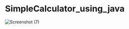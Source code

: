 ﻿# SimpleCalculator_using_java
 
![Screenshot (7)](https://github.com/user-attachments/assets/dbb9b037-bc6c-42b7-9680-18d45076dbcf)

